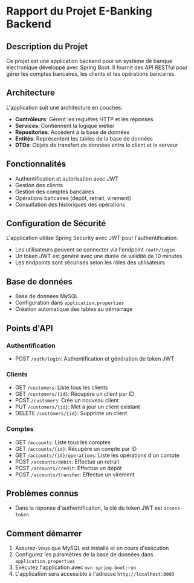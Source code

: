# Rapport du Projet E-Banking Backend

## Description du Projet
Ce projet est une application backend pour un système de banque électronique développé avec Spring Boot. Il fournit des API RESTful pour gérer les comptes bancaires, les clients et les opérations bancaires.

## Architecture
L'application suit une architecture en couches:
- **Contrôleurs**: Gèrent les requêtes HTTP et les réponses
- **Services**: Contiennent la logique métier
- **Repositories**: Accèdent à la base de données
- **Entités**: Représentent les tables de la base de données
- **DTOs**: Objets de transfert de données entre le client et le serveur

## Fonctionnalités
- Authentification et autorisation avec JWT
- Gestion des clients
- Gestion des comptes bancaires
- Opérations bancaires (dépôt, retrait, virement)
- Consultation des historiques des opérations

## Configuration de Sécurité
L'application utilise Spring Security avec JWT pour l'authentification:
- Les utilisateurs peuvent se connecter via l'endpoint `/auth/login`
- Un token JWT est généré avec une durée de validité de 10 minutes
- Les endpoints sont sécurisés selon les rôles des utilisateurs

## Base de données
- Base de données MySQL
- Configuration dans `application.properties`
- Création automatique des tables au démarrage

## Points d'API
### Authentification
- POST `/auth/login`: Authentification et génération de token JWT

### Clients
- GET `/customers`: Liste tous les clients
- GET `/customers/{id}`: Récupère un client par ID
- POST `/customers`: Crée un nouveau client
- PUT `/customers/{id}`: Met à jour un client existant
- DELETE `/customers/{id}`: Supprime un client

### Comptes
- GET `/accounts`: Liste tous les comptes
- GET `/accounts/{id}`: Récupère un compte par ID
- GET `/accounts/{id}/operations`: Liste les opérations d'un compte
- POST `/accounts/debit`: Effectue un retrait
- POST `/accounts/credit`: Effectue un dépôt
- POST `/accounts/transfer`: Effectue un virement

## Problèmes connus
- Dans la réponse d'authentification, la clé du token JWT est `access-token`.

## Comment démarrer
1. Assurez-vous que MySQL est installé et en cours d'exécution
2. Configurez les paramètres de la base de données dans `application.properties`
3. Exécutez l'application avec `mvn spring-boot:run`
4. L'application sera accessible à l'adresse `http://localhost:8080` 